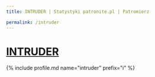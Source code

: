 ```yaml
---
title: INTRUDER | Statystyki patronite.pl | Patromierz

permalink: /intruder
---
```


# [INTRUDER](https://patronite.pl/intruder)

{% include profile.md name="intruder" prefix="i" %}
